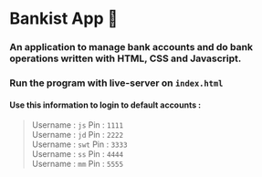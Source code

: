 # Bankist App 🏦
### An application to manage bank accounts and do bank operations written with HTML, CSS and Javascript.
### Run the program with live-server on `index.html`
#### Use this information to login to default accounts : 
> Username : `js`  Pin : `1111` <br>
> Username : `jd`  Pin : `2222`  <br>
> Username : `swt`  Pin : `3333`  <br>
> Username : `ss`  Pin : `4444`  <br>
> Username : `mm`  Pin : `5555`
